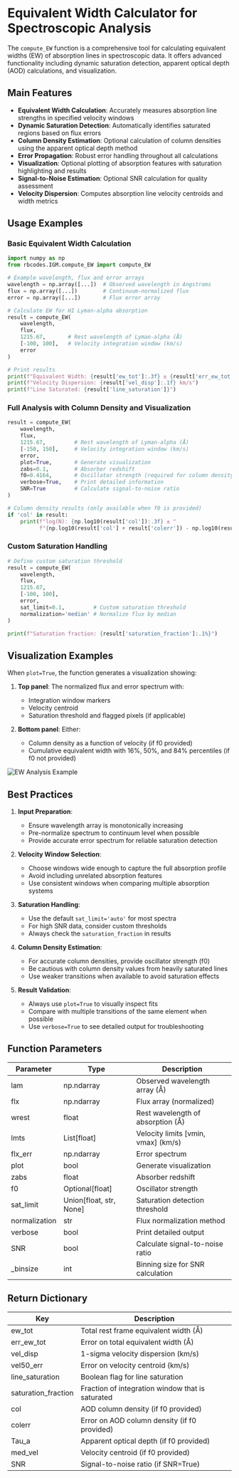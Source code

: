 # Equivalent Width Calculator for Spectroscopic Analysis

The `compute_EW` function is a comprehensive tool for calculating equivalent widths (EW) of absorption lines in spectroscopic data. It offers advanced functionality including dynamic saturation detection, apparent optical depth (AOD) calculations, and visualization.

## Main Features

- **Equivalent Width Calculation**: Accurately measures absorption line strengths in specified velocity windows
- **Dynamic Saturation Detection**: Automatically identifies saturated regions based on flux errors
- **Column Density Estimation**: Optional calculation of column densities using the apparent optical depth method
- **Error Propagation**: Robust error handling throughout all calculations
- **Visualization**: Optional plotting of absorption features with saturation highlighting and results
- **Signal-to-Noise Estimation**: Optional SNR calculation for quality assessment
- **Velocity Dispersion**: Computes absorption line velocity centroids and width metrics


## Usage Examples

### Basic Equivalent Width Calculation

```python
import numpy as np
from rbcodes.IGM.compute_EW import compute_EW

# Example wavelength, flux and error arrays
wavelength = np.array([...])  # Observed wavelength in Angstroms
flux = np.array([...])        # Continuum-normalized flux
error = np.array([...])       # Flux error array

# Calculate EW for HI Lyman-alpha absorption
result = compute_EW(
    wavelength,
    flux,
    1215.67,       # Rest wavelength of Lyman-alpha (Å)
    [-100, 100],   # Velocity integration window (km/s)
    error
)

# Print results
print(f"Equivalent Width: {result['ew_tot']:.3f} ± {result['err_ew_tot']:.3f} Å")
print(f"Velocity Dispersion: {result['vel_disp']:.1f} km/s")
print(f"Line Saturated: {result['line_saturation']}")
```

### Full Analysis with Column Density and Visualization

```python
result = compute_EW(
    wavelength,
    flux,
    1215.67,         # Rest wavelength of Lyman-alpha (Å)
    [-150, 150],     # Velocity integration window (km/s)
    error,
    plot=True,       # Generate visualization
    zabs=0.1,        # Absorber redshift
    f0=0.4164,       # Oscillator strength (required for column density)
    verbose=True,    # Print detailed information
    SNR=True         # Calculate signal-to-noise ratio
)

# Column density results (only available when f0 is provided)
if 'col' in result:
    print(f"log(N): {np.log10(result['col']):.3f} ± "
          f"{np.log10(result['col'] + result['colerr']) - np.log10(result['col']):.3f} cm^-2")
```

### Custom Saturation Handling

```python
# Define custom saturation threshold
result = compute_EW(
    wavelength,
    flux,
    1215.67,
    [-100, 100],
    error,
    sat_limit=0.1,         # Custom saturation threshold
    normalization='median' # Normalize flux by median
)

print(f"Saturation fraction: {result['saturation_fraction']:.1%}")
```

## Visualization Examples

When `plot=True`, the function generates a visualization showing:

1. **Top panel**: The normalized flux and error spectrum with:
   - Integration window markers
   - Velocity centroid
   - Saturation threshold and flagged pixels (if applicable)

2. **Bottom panel**: Either:
   - Column density as a function of velocity (if f0 provided)
   - Cumulative equivalent width with 16%, 50%, and 84% percentiles (if f0 not provided)

![EW Analysis Example](/images/compute_EW_example.png)

## Best Practices

1. **Input Preparation**:
   - Ensure wavelength array is monotonically increasing
   - Pre-normalize spectrum to continuum level when possible
   - Provide accurate error spectrum for reliable saturation detection

2. **Velocity Window Selection**:
   - Choose windows wide enough to capture the full absorption profile
   - Avoid including unrelated absorption features
   - Use consistent windows when comparing multiple absorption systems

3. **Saturation Handling**:
   - Use the default `sat_limit='auto'` for most spectra
   - For high SNR data, consider custom thresholds
   - Always check the `saturation_fraction` in results

4. **Column Density Estimation**:
   - For accurate column densities, provide oscillator strength (f0)
   - Be cautious with column density values from heavily saturated lines
   - Use weaker transitions when available to avoid saturation effects

5. **Result Validation**:
   - Always use `plot=True` to visually inspect fits
   - Compare with multiple transitions of the same element when possible
   - Use `verbose=True` to see detailed output for troubleshooting

## Function Parameters

| Parameter | Type | Description |
|-----------|------|-------------|
| lam | np.ndarray | Observed wavelength array (Å) |
| flx | np.ndarray | Flux array (normalized) |
| wrest | float | Rest wavelength of absorption (Å) |
| lmts | List[float] | Velocity limits [vmin, vmax] (km/s) |
| flx_err | np.ndarray | Error spectrum |
| plot | bool | Generate visualization |
| zabs | float | Absorber redshift |
| f0 | Optional[float] | Oscillator strength |
| sat_limit | Union[float, str, None] | Saturation detection threshold |
| normalization | str | Flux normalization method |
| verbose | bool | Print detailed output |
| SNR | bool | Calculate signal-to-noise ratio |
| _binsize | int | Binning size for SNR calculation |

## Return Dictionary

| Key | Description |
|-----|-------------|
| ew_tot | Total rest frame equivalent width (Å) |
| err_ew_tot | Error on total equivalent width (Å) |
| vel_disp | 1-sigma velocity dispersion (km/s) |
| vel50_err | Error on velocity centroid (km/s) |
| line_saturation | Boolean flag for line saturation |
| saturation_fraction | Fraction of integration window that is saturated |
| col | AOD column density (if f0 provided) |
| colerr | Error on AOD column density (if f0 provided) |
| Tau_a | Apparent optical depth (if f0 provided) |
| med_vel | Velocity centroid (if f0 provided) |
| SNR | Signal-to-noise ratio (if SNR=True) |